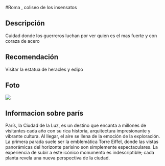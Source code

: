 #Roma , coliseo de los insensatos




## Descripción

Cuidad donde los guerreros luchan por ver quien es el mas fuerte y con coraza de acero




## Recomendación

Visitar la estatua de heracles y edipo 



## Foto

![](https://estoesroma.com/wp-content/uploads/2024/04/subir-torre-eiffel.jpg)



## Informacion sobre parís
París, la Ciudad de la Luz, es un destino que encanta a millones de visitantes cada año con su rica historia, arquitectura impresionante y vibrante cultura. Al llegar, el aire se llena de la emoción de la exploración. La primera parada suele ser la emblemática Torre Eiffel, donde las vistas panorámicas del horizonte parisino son simplemente espectaculares. La experiencia de subir a este icónico monumento es indescriptible; cada planta revela una nueva perspectiva de la ciudad.
